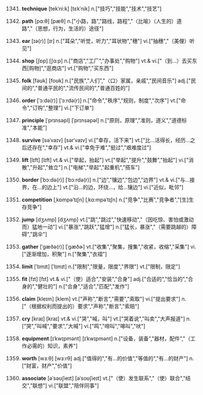 1341. **technique**
[tekˈni:k]  [tɛkˈnik]
n.["技巧","技能","技术","技艺"]  

1342. **path**
[pɑ:θ]  [pæθ]
n.["小路，路","路线，路程","〈比喻〉（人生的）道路","（思想，行为，生活的）途径"]  

1343. **ear**
[ɪə(r)]  [ɪr]
n.["耳朵","听觉，听力","耳状物","穗"]  vi.["抽穗","（美俚）听见"]  

1344. **shop**
[ʃɒp]  [ʃɑ:p]
n.["商店","工厂","办事处","购物"]  vt.& vi.["（到…）去买东西[购物]","逛商店"]  vt.["购物","买东西"]  

1345. **folk**
[fəʊk]  [foʊk]
n.["民族","人们","〈口〉家属，亲戚","民间音乐"]  adj.["民间的","普通平民的","流传民间的","普通百姓的"]  

1346. **order**
[ˈɔ:də(r)]  [ˈɔ:rdə(r)]
n.["命令","秩序","规则，制度","次序"]  vt.["命令","订购","整理"]  vi.["下订单"]  

1347. **principle**
[ˈprɪnsəpl]  [ˈprɪnsəpəl]
n.["原则，原理","准则，道义","道德标准","本能"]  

1348. **survive**
[səˈvaɪv]  [sərˈvaɪv]
vi.["幸存，活下来"]  vt.["比…活得长，经历…之后还存在","幸存"]  vt.& vi.["幸免于难","挺过","艰难度过"]  

1349. **lift**
[lɪft]  [lɪft]
vt.& vi.["举起，抬起"]  vt.["举起","提升","鼓舞","抬起"]  vi.["消散","升起","耸立"]  n.["电梯","举起","起重机","搭车"]  

1350. **border**
[ˈbɔ:də(r)]  [ˈbɔ:rdə(r)]
n.["边","镶边","包边","边界"]  vt.& vi.["与…接界，在…的边上"]  vt.["沿…的边，环绕…，给…镶边"]  vi.["近似，毗邻"]  

1351. **competition**
[ˌkɒmpəˈtɪʃn]  [ˌkɑ:mpəˈtɪʃn]
n.["竞争","比赛","竞争者","[生]生存竞争"]  

1352. **jump**
[dʒʌmp]  [dʒʌmp]
vt.["跳","跳过","快速移动","（因吃惊、害怕或激动而）猛地一动"]  vi.["暴涨","跳跃","猛增"]  n.["猛长，暴涨","（需要跳越的）障碍","跳伞"]  

1353. **gather**
[ˈgæðə(r)]  [ˈɡæðɚ]
vt.["收集","聚集，搜集","收紧，收缩","采集"]  vi.["逐渐增加，积聚"]  n.["聚集","衣褶"]  

1354. **limit**
[ˈlɪmɪt]  [ˈlɪmɪt]
n.["限制","限量，限度","界限"]  vt.["限制，限定"]  

1355. **fit**
[fɪt]  [fɪt]
vt.& vi.["（使）适合","安装","合身"]  adj.["合适的","恰当的","合身的","健壮的"]  n.["合身","适合","匹配","发作"]  

1356. **claim**
[kleɪm]  [klem]
vt.["声称","断言","需要","索取"]  vi.["提出要求"]  n.["（根据权利而提出的）要求","声称","断言","索赔"]  

1357. **cry**
[kraɪ]  [kraɪ]
vt.& vi.["哭","喊，叫"]  vt.["哭着说","叫卖","大声报道"]  n.["哭","叫喊","要求","大喊"]  vi.["鸣","啼叫","嗥叫","吠"]  

1358. **equipment**
[ɪˈkwɪpmənt]  [ɪˈkwɪpmənt]
n.["设备，装备","器材，配件","（工作必需的）知识，素养"]  

1359. **worth**
[wɜ:θ]  [wɜ:rθ]
adj.["值得的","有…的价值","等值的","有…的财产"]  n.["财富，财产","价值"]  

1360. **associate**
[əˈsəʊʃieɪt]  [əˈsoʊʃieɪt]
vt.["（使）发生联系","（使）联合","结交","联想"]  vi.["联盟","陪伴同事"]  

